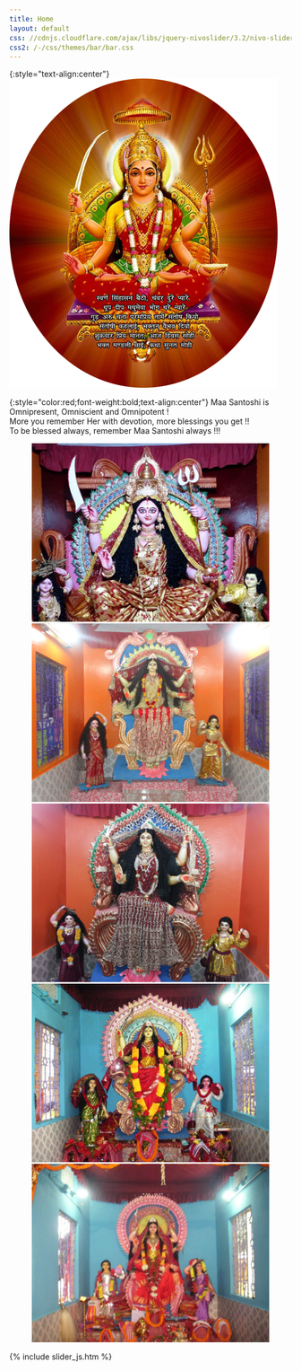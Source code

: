 ```yaml
---
title: Home
layout: default
css: //cdnjs.cloudflare.com/ajax/libs/jquery-nivoslider/3.2/nivo-slider.min.css
css2: /-/css/themes/bar/bar.css
---
```

{:style="text-align:center"}
![Santoshi Maa](/files/home.png)

{:style="color:red;font-weight:bold;text-align:center"}
Maa Santoshi is Omnipresent, Omniscient and Omnipotent !  
More you remember Her with devotion, more blessings you get !!  
To be blessed always, remember Maa Santoshi always !!!  

<div class="slider-wrapper theme-bar" style="width: 424px; margin: 5px auto; clear:both">
    <div id="slider" class="nivoSlider">
        <img src="/files/events/2016/home.jpg" alt="Santoshi Maa Festival at Mariani, Jorhat, Assam on 13th May, 2016">
        <img src="/files/events/2015/homepage.jpg" alt="Santoshi Maa Festival at Mariani, Jorhat, Assam on 22nd May, 2015">
        <img src="/files/events/2014/1.jpg" alt="Santoshi Maa Festival at Mariani, Jorhat, Assam on 6th June, 2014">
        <img src="/files/events/2011/2.jpg" alt="Santoshi Maa Festival at Mariani, Jorhat, Assam on 10th June, 2011">
        <img src="/files/events/2010/7.jpg" alt="Santoshi Maa Festival at Mariani, Jorhat, Assam on 21st May, 2010">
    </div>
</div>

{% include slider_js.htm %}
